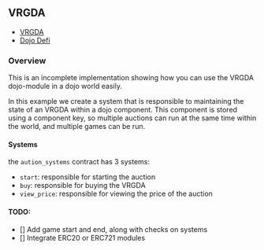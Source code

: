## VRGDA

- [VRGDA](https://www.paradigm.xyz/2022/08/vrgda)
- [Dojo Defi](https://github.com/dojoengine/dojo/tree/main/crates/dojo-defi)

### Overview

This is an incomplete implementation showing how you can use the VRGDA dojo-module in a dojo world easily.

In this example we create a system that is responsible to maintaining the state of an VRGDA within a dojo component. This component is stored using a component key, so multiple auctions can run at the same time within the world, and multiple games can be run.

#### Systems
the `aution_systems` contract has 3 systems:
- `start`: responsible for starting the auction
- `buy`: responsible for buying the VRGDA
- `view_price`: responsible for viewing the price of the auction


#### TODO:
- [] Add game start and end, along with checks on systems
- [] Integrate ERC20 or ERC721 modules